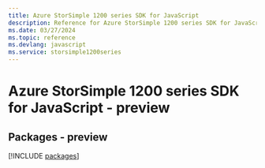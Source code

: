 ```yaml
---
title: Azure StorSimple 1200 series SDK for JavaScript
description: Reference for Azure StorSimple 1200 series SDK for JavaScript
ms.date: 03/27/2024
ms.topic: reference
ms.devlang: javascript
ms.service: storsimple1200series
---
```

# Azure StorSimple 1200 series SDK for JavaScript - preview
## Packages - preview
[!INCLUDE [packages](storsimple-1200-series-index.md)]